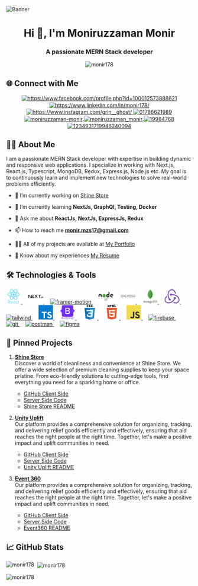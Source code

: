 <img src="https://media.licdn.com/dms/image/D5616AQGkleXuW8AkBQ/profile-displaybackgroundimage-shrink_350_1400/0/1717494526354?e=1723075200&v=beta&t=d2MOxCxrFJxa9tb6eZw_VdUlhshkRAwf5KU3sGg6Wok" alt="Banner" />

<h1 align="center">Hi 👋, I'm Moniruzzaman Monir</h1>
<h3 align="center">A passionate MERN Stack developer</h3>

<p align="center"> 
  <img src="https://komarev.com/ghpvc/?username=monir178&label=Profile%20views&color=0e75b6&style=flat" alt="monir178" /> 
</p>




## 🌐 Connect with Me
<p align="center">
  <a href="https://www.facebook.com/profile.php?id=100012573888621" target="blank">
    <img align="center" src="https://raw.githubusercontent.com/rahuldkjain/github-profile-readme-generator/master/src/images/icons/Social/facebook.svg" alt="https://www.facebook.com/profile.php?id=100012573888621" height="30" width="40" />
  </a>
   <a href="https://linkedin.com/in/https://www.linkedin.com/in/moniruzzaman-monir-52a282245/" target="blank">
    <img align="center" src="https://raw.githubusercontent.com/rahuldkjain/github-profile-readme-generator/master/src/images/icons/Social/linked-in-alt.svg" alt="https://www.linkedin.com/in/monir178/" height="30" width="40" />
  </a>
  <a href="https://www.instagram.com/grin__ghost/" target="blank">
    <img align="center" src="https://raw.githubusercontent.com/rahuldkjain/github-profile-readme-generator/master/src/images/icons/Social/instagram.svg" alt="https://www.instagram.com/grin__ghost/" height="30" width="40" />
  </a>
  <a href="https://wa.me/+8801786621989" target="blank">
    <img align="center" src="https://raw.githubusercontent.com/rahuldkjain/github-profile-readme-generator/master/src/images/icons/Social/whatsapp.svg" alt="01786621989" height="30" width="40" />
  </a>
  <a href="https://codepen.io/moniruzzaman-monir" target="blank">
    <img align="center" src="https://raw.githubusercontent.com/rahuldkjain/github-profile-readme-generator/master/src/images/icons/Social/codepen.svg" alt="moniruzzaman-monir" height="30" width="40" />
  </a>
  <a href="https://dev.to/moniruzzaman_monir" target="blank">
    <img align="center" src="https://raw.githubusercontent.com/rahuldkjain/github-profile-readme-generator/master/src/images/icons/Social/devto.svg" alt="moniruzzaman_monir" height="30" width="40" />
  </a>
 
  <a href="https://stackoverflow.com/users/19984768" target="blank">
    <img align="center" src="https://raw.githubusercontent.com/rahuldkjain/github-profile-readme-generator/master/src/images/icons/Social/stack-overflow.svg" alt="19984768" height="30" width="40" />
  </a>
  
<a href="https://discord.gg/moniruzzamanmonir1" target="_blank">
  <img align="center" src="https://raw.githubusercontent.com/rahuldkjain/github-profile-readme-generator/master/src/images/icons/Social/discord.svg" alt="1234931719946240094" height="30" width="40" />
</a>

  
</p>


## 👨‍💻 About Me
I am a passionate MERN Stack developer with expertise in building dynamic and responsive web applications. I specialize in working with Next.js, React.js, Typescript, MongoDB, Redux, Express.js, Node.js etc. My goal is to continuously learn and implement new technologies to solve real-world problems efficiently.

- 🔭 I’m currently working on [Shine Store](https://shine-store-seven.vercel.app/)

- 🌱 I’m currently learning **NextJs, GraphQl, Testing, Docker**

- 💬 Ask me about **ReactJs, NextJs, ExpressJs, Redux**

- 📫 How to reach me **monir.mzs17@gmail.com**

- 👨‍💻 All of my projects are available at [My Portfolio](https://site-monir.vercel.app/)

- 📄 Know about my experiences [My Resume](https://drive.google.com/file/d/1r93M8QGb7pM9LzPDFS7X3aDJ8GCawXT9/view?usp=sharing)

## 🛠️ Technologies & Tools
<p align="left">
  <a href="https://reactjs.org/" target="_blank" rel="noreferrer">
    <img src="https://raw.githubusercontent.com/devicons/devicon/master/icons/react/react-original-wordmark.svg" alt="react" width="40" height="40"/>
  </a>&nbsp;&nbsp;&nbsp;

  
  <a href="https://nextjs.org/" target="_blank" rel="noreferrer">
    <img src="https://raw.githubusercontent.com/devicons/devicon/master/icons/nextjs/nextjs-original-wordmark.svg" alt="nextjs" width="40" height="40"/>
  </a>&nbsp;&nbsp;&nbsp;

  
  <a href="https://framer.com/motion/" target="_blank" rel="noreferrer">
    <img src="https://www.vectorlogo.zone/logos/framer/framer-icon.svg" alt="framer-motion" width="40" height="40"/>
  </a>&nbsp;&nbsp;&nbsp;

  
  <a href="https://nodejs.org" target="_blank" rel="noreferrer">
    <img src="https://raw.githubusercontent.com/devicons/devicon/master/icons/nodejs/nodejs-original-wordmark.svg" alt="nodejs" width="40" height="40"/>
  </a>&nbsp;&nbsp;&nbsp;

  
  <a href="https://expressjs.com" target="_blank" rel="noreferrer">
    <img src="https://raw.githubusercontent.com/devicons/devicon/master/icons/express/express-original-wordmark.svg" alt="express" width="40" height="40"/>
  </a>&nbsp;&nbsp;&nbsp;

  
  <a href="https://www.mongodb.com/" target="_blank" rel="noreferrer">
    <img src="https://raw.githubusercontent.com/devicons/devicon/master/icons/mongodb/mongodb-original-wordmark.svg" alt="mongodb" width="40" height="40"/>
  </a>&nbsp;&nbsp;&nbsp;

  
  <a href="https://redux.js.org" target="_blank" rel="noreferrer">
    <img src="https://raw.githubusercontent.com/devicons/devicon/master/icons/redux/redux-original.svg" alt="redux" width="40" height="40"/>
  </a>&nbsp;&nbsp;&nbsp;

  
  <a href="https://tailwindcss.com/" target="_blank" rel="noreferrer">
    <img src="https://www.vectorlogo.zone/logos/tailwindcss/tailwindcss-icon.svg" alt="tailwind" width="40" height="40"/>
  </a>&nbsp;&nbsp;&nbsp;

  
  <a href="https://www.typescriptlang.org/" target="_blank" rel="noreferrer">
    <img src="https://raw.githubusercontent.com/devicons/devicon/master/icons/typescript/typescript-original.svg" alt="typescript" width="40" height="40"/>
  </a>&nbsp;&nbsp;&nbsp;

  
  <a href="https://getbootstrap.com" target="_blank" rel="noreferrer">
    <img src="https://raw.githubusercontent.com/devicons/devicon/master/icons/bootstrap/bootstrap-plain-wordmark.svg" alt="bootstrap" width="40" height="40"/>
  </a>&nbsp;&nbsp;&nbsp;

  
  <a href="https://www.w3schools.com/css/" target="_blank" rel="noreferrer">
    <img src="https://raw.githubusercontent.com/devicons/devicon/master/icons/css3/css3-original-wordmark.svg" alt="css3" width="40" height="40"/>
  </a>&nbsp;&nbsp;&nbsp;

  
  <a href="https://www.w3.org/html/" target="_blank" rel="noreferrer">
    <img src="https://raw.githubusercontent.com/devicons/devicon/master/icons/html5/html5-original-wordmark.svg" alt="html5" width="40" height="40"/>
  </a>&nbsp;&nbsp;&nbsp;

  
  <a href="https://developer.mozilla.org/en-US/docs/Web/JavaScript" target="_blank" rel="noreferrer">
    <img src="https://raw.githubusercontent.com/devicons/devicon/master/icons/javascript/javascript-original.svg" alt="javascript" width="40" height="40"/>
  </a>&nbsp;&nbsp;&nbsp;

  
  <a href="https://firebase.google.com/" target="_blank" rel="noreferrer">
    <img src="https://www.vectorlogo.zone/logos/firebase/firebase-icon.svg" alt="firebase" width="40" height="40"/>
  </a>&nbsp;&nbsp;&nbsp;

  
  <a href="https://git-scm.com/" target="_blank" rel="noreferrer">
    <img src="https://www.vectorlogo.zone/logos/git-scm/git-scm-icon.svg" alt="git" width="40" height="40"/>
  </a>&nbsp;&nbsp;&nbsp;

  
  <a href="https://postman.com" target="_blank" rel="noreferrer">
    <img src="https://www.vectorlogo.zone/logos/getpostman/getpostman-icon.svg" alt="postman" width="40" height="40"/>
  </a>&nbsp;&nbsp;&nbsp;

  
  <a href="https://www.figma.com/" target="_blank" rel="noreferrer">
    <img src="https://www.vectorlogo.zone/logos/figma/figma-icon.svg" alt="figma" width="40" height="40"/>
  </a>
</p>


## 📌 Pinned Projects
1. **[Shine Store](https://shine-store-seven.vercel.app/)**  
 Discover a world of cleanliness and convenience at Shine Store. We offer a wide selection of premium cleaning supplies to keep your space pristine. From eco-friendly solutions to cutting-edge tools, find everything you need for a sparkling home or office.
   - [GitHub Client Side](https://github.com/monir178/shine-store-client)
   - [Server Side Code](https://github.com/monir178/shine-store-server)
   - [Shine Store README](https://github.com/monir178/shine-store-client/blob/main/README.md)

2. **[Unity Uplift](https://unity-uplift-client.vercel.app/)**  
Our platform provides a comprehensive solution for organizing, tracking, and delivering relief goods efficiently and effectively, ensuring that aid reaches the right people at the right time. Together, let's make a positive impact and uplift communities in need.
   - [GitHub Client Side](https://github.com/monir178/unity-uplift-client)
   - [Server Side Code](https://github.com/monir178/unity-uplift-server)
   - [Unity Uplift README](https://github.com/monir178/unity-uplift-client/blob/main/README.md)
     
2. **[Event 360](https://event360-iota.vercel.app/)**  
Our platform provides a comprehensive solution for organizing, tracking, and delivering relief goods efficiently and effectively, ensuring that aid reaches the right people at the right time. Together, let's make a positive impact and uplift communities in need.
   - [GitHub Client Side](https://github.com/monir178/event-360-client)
   - [Server Side Code](https://github.com/monir178/event-360-server)
   - [Event360 README](https://github.com/monir178/event-360-client/blob/main/README.md)



## 📈 GitHub Stats
<p>
  <img align="left" src="https://github-readme-stats.vercel.app/api/top-langs?username=monir178&show_icons=true&locale=en&layout=compact" alt="monir178" />
</p>

<p>&nbsp;
  <img align="center" src="https://github-readme-stats.vercel.app/api?username=monir178&show_icons=true&locale=en" alt="monir178" />
</p>

<p>
  <img align="center" src="https://github-readme-streak-stats.herokuapp.com/?user=monir178&" alt="monir178" />
</p>


